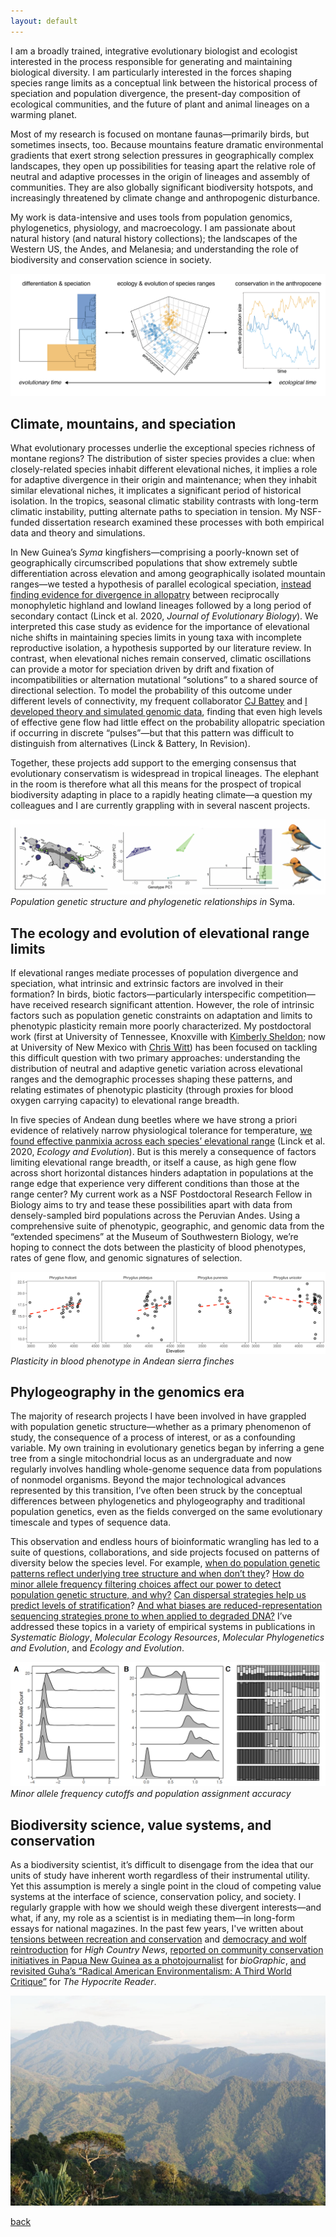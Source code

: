 ```yaml
---
layout: default
---
```


I am a broadly trained, integrative evolutionary biologist and ecologist interested in the process responsible for generating and maintaining biological diversity. I am particularly interested in the forces shaping species range limits as a conceptual link between the historical process of speciation and population divergence, the present-day composition of ecological communities, and the future of plant and animal lineages on a warming planet.  

Most of my research is focused on montane faunas—primarily birds, but sometimes insects, too. Because mountains feature dramatic environmental gradients that exert strong selection pressures in geographically complex landscapes, they open up possibilities for teasing apart the relative role of neutral and adaptive processes in the origin of lineages and assembly of communities. They are also globally significant biodiversity hotspots, and increasingly threatened by climate change and anthropogenic disturbance.

My work is data-intensive and uses tools from population genomics, phylogenetics, physiology, and macroecology. I am passionate about natural history (and natural history collections); the landscapes of the Western US, the Andes, and Melanesia; and understanding the role of biodiversity and conservation science in society.

![](/images/conceptual_figure.png)

## Climate, mountains, and speciation

What evolutionary processes underlie the exceptional species richness of montane regions? The distribution of sister species provides a clue: when closely-related species inhabit different elevational niches, it implies a role for adaptive divergence in their origin and maintenance; when they inhabit similar elevational niches, it implicates a significant period of historical isolation. In the tropics, seasonal climatic stability contrasts with long-term climatic instability, putting alternate paths to speciation in tension. My NSF-funded dissertation research examined these processes with both empirical data and theory and simulations.

In New Guinea’s *Syma* kingfishers—comprising a poorly-known set of geographically circumscribed populations that show extremely subtle differentiation across elevation and among geographically isolated mountain ranges—we tested a hypothesis of parallel ecological speciation, [instead finding evidence for divergence in allopatry](https://doi.org/10.1111/jeb.13698) between reciprocally monophyletic highland and lowland lineages followed by a long period of secondary contact (Linck et al. 2020, *Journal of Evolutionary Biology*). We interpreted this case study as evidence for the importance of elevational niche shifts in maintaining species limits in young taxa with incomplete reproductive isolation, a hypothesis supported by our literature review. In contrast, when elevational niches remain conserved, climatic oscillations can provide a motor for speciation driven by drift and fixation of incompatibilities or alternation mutational “solutions” to a shared source of directional selection. To model the probability of this outcome under different levels of connectivity, my frequent collaborator [CJ Battey](http://cjbattey.com/) and [I developed theory and simulated genomic data](https://doi.org/10.1101/758664), finding that even high levels of effective gene flow had little effect on the probability allopatric speciation if occurring in discrete “pulses”—but that this pattern was difficult to distinguish from alternatives (Linck & Battery, In Revision).

Together, these projects add support to the emerging consensus that evolutionary conservatism is widespread in tropical lineages. The elephant in the room is therefore what all this means for the prospect of tropical biodiversity adapting in place to a rapidly heating climate—a question my colleagues and I are currently grappling with in several nascent projects. 

![](/images/syma_banner.png)
*Population genetic structure and phylogenetic relationships in* Syma.

## The ecology and evolution of elevational range limits

If elevational ranges mediate processes of population divergence and speciation, what intrinsic and extrinsic factors are involved in their formation? In birds, biotic factors—particularly interspecific competition—have received research significant attention. However, the role of intrinsic factors such as population genetic constraints on adaptation and limits to phenotypic plasticity remain more poorly characterized. My postdoctoral work (first at University of Tennessee, Knoxville with [Kimberly Sheldon](http://www.biogeographyresearch.org/); now at University of New Mexico with [Chris Witt](https://www.unmornithology.org/)) has been focused on tackling this difficult question with two primary approaches: understanding the distribution of neutral and adaptive genetic variation across elevational ranges and the demographic processes shaping these patterns, and relating estimates of phenotypic plasticity (through proxies for blood oxygen carrying capacity) to elevational range breadth.  

In five species of Andean dung beetles where we have strong a priori evidence of relatively narrow physiological tolerance for temperature, [we found effective panmixia across each species’ elevational range](https://doi.org/10.1002/ece3.6185) (Linck et al. 2020, *Ecology and Evolution*). But is this merely a consequence of factors limiting elevational range breadth, or itself a cause, as high gene flow across short horizontal distances hinders adaptation in populations at the range edge that experience very different conditions than those at the range center? My current work as a NSF Postdoctoral Research Fellow in Biology aims to try and tease these possibilities apart with data from densely-sampled bird populations across the Peruvian Andes. Using a comprehensive suite of phenotypic, geographic, and genomic data from the “extended specimens” at the Museum of Southwestern Biology, we’re hoping to connect the dots between the plasticity of blood phenotypes, rates of gene flow, and genomic signatures of selection.

![](/images/plasticity.png)
*Plasticity in blood phenotype in Andean sierra finches*

## Phylogeography in the genomics era

The majority of research projects I have been involved in have grappled with population genetic structure—whether as a primary phenomenon of study, the consequence of a process of interest, or as a confounding variable. My own training in evolutionary genetics began by inferring a gene tree from a single mitochondrial locus as an undergraduate and now regularly involves handling whole-genome sequence data from populations of nonmodel organisms. Beyond the major technological advances represented by this transition, I’ve often been struck by the conceptual differences between phylogenetics and phylogeography and traditional population genetics, even as the fields converged on the same evolutionary timescale and types of sequence data.

This observation and endless hours of bioinformatic wrangling has led to a suite of questions, collaborations, and side projects focused on patterns of diversity below the species level. For example, [when do population genetic patterns reflect underlying tree structure and when don’t they](https://doi.org/10.1093/sysbio/syz027)? [How do minor allele frequency filtering choices affect our power to detect population genetic structure, and why?](https://doi.org/10.1111/1755-0998.12995) [Can dispersal strategies help us predict levels of stratification](https://doi.org/10.1016/j.ympev.2015.08.018)? [And what biases are reduced-representation sequencing strategies prone to when applied to degraded DNA?](https://doi.org/10.1002/ece3.3065) I’ve addressed these topics in a variety of empirical systems in publications in *Systematic Biology*, *Molecular Ecology Resources*, *Molecular Phylogenetics and Evolution*, and *Ecology and Evolution*.

![](/images/structure.png)
*Minor allele frequency cutoffs and population assignment accuracy*

## Biodiversity science, value systems, and conservation

As a biodiversity scientist, it’s difficult to disengage from the idea that our units of study have inherent worth regardless of their instrumental utility. Yet this assumption is merely a single point in the cloud of competing value systems at the interface of science, conservation policy, and society. I regularly grapple with how we should weigh these divergent interests—and what, if any, my role as a scientist is in mediating them—in long-form essays for national magazines. In the past few years, I've written about [tensions between recreation and conservation](https://www.hcn.org/issues/50.8/recreation-your-stoke-wont-save-us) and [democracy and wolf reintroduction](https://www.hcn.org/issues/52.3/south-wolves-colorado-throws-wolves-to-the-vote) for *High Country News*, [reported on community conservation initiatives in Papua New Guinea as a photojournalist](https://www.biographic.com/where-the-rainforest-meets-the-road/) for *bioGraphic*, [and revisited Guha’s “Radical American Environmentalism: A Third World Critique”](http://hypocritereader.com/69/title) for *The Hypocrite Reader*.

![](/images/bismark.jpg)  

[back](./)
